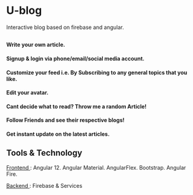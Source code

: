# U-blog
 Interactive blog based on firebase and angular.

## 

#### Write your own article. <br>
#### Signup & login via phone/email/social media account.
#### Customize your feed i.e. By Subscribing to any general topics that you like.
#### Edit your avatar.
#### Cant decide what to read? Throw me a random Article!
#### Follow Friends and see their respective blogs!
#### Get instant update on the latest articles.


## Tools & Technology

 <ins> Frontend </ins> :
 Angular 12.
 Angular Material.
 AngularFlex.
 Bootstrap.
 Angular Fire.


 <ins> Backend </ins> :
 Firebase & Services
